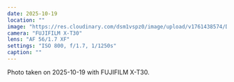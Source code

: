 ```yaml
---
date: 2025-10-19
location: ""
image: "https://res.cloudinary.com/dsm1vspz0/image/upload/v1761438574/DSCF8296_ayspa9.jpg"
camera: "FUJIFILM X-T30"
lens: "AF 56/1.7 XF"
settings: "ISO 800, f/1.7, 1/1250s"
caption: ""
---
```


Photo taken on 2025-10-19 with FUJIFILM X-T30.

